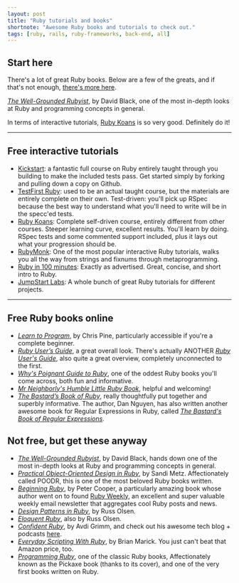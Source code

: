 ```yaml
---
layout: post
title: "Ruby tutorials and books"
shortnote: "Awesome Ruby books and tutorials to check out."
tags: [ruby, rails, ruby-frameworks, back-end, all]
---
```


## Start here
There's a lot of great Ruby books. Below are a few of the greats, and if that's not enough, [there's more here](http://blog.ozim.eu/2016/04/29/books-every-ruby-slash-rails-dev-should-read).  

*[The Well-Grounded Rubyist](https://www.amazon.com/Well-Grounded-Rubyist-David-Black/dp/1933988657)*, by David Black, one of the most in-depth looks at Ruby and programming concepts in general.

In terms of interactive tutorials, [Ruby Koans](http://rubykoans.com/) is so very good. Definitely do it!

<hr>

## Free interactive tutorials
* [Kickstart](https://github.com/JoshCheek/ruby-kickstart): a fantastic full course on Ruby entirely taught through you building to make the included tests pass. Get started simply by forking and pulling down a copy on Github.  
* [TestFirst Ruby](https://github.com/appacademy/test-first-ruby): used to be an actual taught course, but the materials are entirely complete on their own. Test-driven: you'll pick up RSpec because the best way to understand what you'll need to write will be in the specc'ed tests.
* [Ruby Koans](http://rubykoans.com/): Complete self-driven course, entirely different from other courses. Steeper learning curve, excellent results. You'll learn by doing. RSpec tests and some commented support included, plus it lays out what your progression should be.
* [RubyMonk](https://rubymonk.com/): One of the most popular interactive Ruby tutorials, walks you all the way from strings and fixnums through metaprogramming.
* [Ruby in 100 minutes](http://tutorials.jumpstartlab.com/projects/ruby_in_100_minutes.html): Exactly as advertised. Great, concise, and short intro to Ruby.
* [JumpStart Labs](http://tutorials.jumpstartlab.com/): A whole bunch of great Ruby tutorials for different projects.

<hr>

## Free Ruby books online
* *[Learn to Program](https://pine.fm/LearnToProgram/)*, by Chris Pine, particularly accessible if you're a complete beginner.
* *[Ruby User’s Guide](http://ruby-doc.org/docs/ruby-doc-bundle/UsersGuide/rg/index.html)*, a great overall look. There's actually ANOTHER *[Ruby User's Guide](http://www.rubyist.net/~slagell/ruby/index.html)*, also quite a great overview, completely unconnected to the first.
* *[Why's Poignant Guide to Ruby](http://poignant.guide/)*, one of the oddest Ruby books you'll come across, both fun and informative.
* *[Mr Neighborly's Humble Little Ruby Book](http://www.humblelittlerubybook.com/)*, helpful and welcoming!
* *[The Bastard’s Book of Ruby](http://ruby.bastardsbook.com/toc/)*, really thoughtfully put together and superbly informative. The author, Dan Nguyen, has also written another awesome book for Regular Expressions in Ruby, called *[The Bastard's Book of Regular Expressions](http://regex.bastardsbook.com/)*.

## Not free, but get these anyway  
* *[The Well-Grounded Rubyist](https://www.amazon.com/Well-Grounded-Rubyist-David-Black/dp/1933988657)*, by David Black, hands down one of the most in-depth looks at Ruby and programming concepts in general.
* *[Practical Object-Oriented Design in Ruby](http://www.poodr.com/)*, by Sandi Metz. Affectionately called POODR, this is one of the most beloved Ruby books written.
* *[Beginning Ruby](https://www.amazon.com/Beginning-Ruby-Novice-Professional-Experts/dp/1430223634)*, by Peter Cooper, a particularly amazing book whose author went on to found [Ruby Weekly](http://rubyweekly.com/), an excellent and super valuable weekly email newsletter that aggregates cool Ruby posts and news.
* *[Design Patterns in Ruby](https://www.amazon.com/Design-Patterns-Ruby-Russ-Olsen/dp/0321490452)*, by Russ Olsen.
* *[Eloquent Ruby](https://www.amazon.com/Eloquent-Ruby-Addison-Wesley-Professional/dp/0321584104)*, also by Russ Olsen.
* *[Confident Ruby](https://www.amazon.com/Confident-Ruby-Patterns-Joyful-Coding-ebook/dp/B00ETE0D2S)*, by Avdi Grimm, and check out his awesome tech blog + podcasts [here](http://www.virtuouscode.com/).
* *[Everyday Scripting With Ruby](https://www.amazon.com/Everyday-Scripting-Ruby-Teams-Testers/dp/0977616614)*, by Brian Marick. You just can't beat that Amazon price, too.
* *[Programming Ruby](http://ruby-doc.com/docs/ProgrammingRuby/)*, one of the classic Ruby books, Affectionately known as the Pickaxe book (thanks to its cover), and one of the very first books written on Ruby.  
